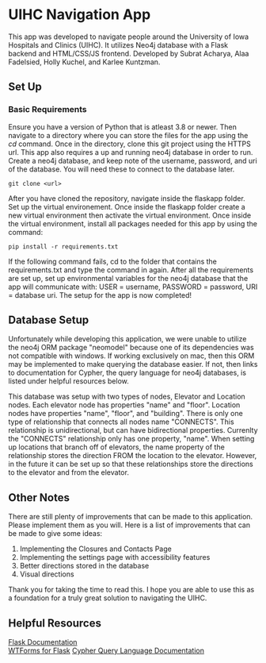# UIHC Navigation App
This app was developed to navigate people around the University of Iowa Hospitals and Clinics (UIHC). It utilizes Neo4j database with a Flask backend and HTML/CSS/JS frontend. Developed by Subrat Acharya, Alaa Fadelsied, Holly Kuchel, and Karlee Kuntzman.

## Set Up

### Basic Requirements
Ensure you have a version of Python that is atleast 3.8 or newer. Then navigate to a directory where you can store the files for the app using the _cd_ command. Once in the directory, clone this git project using the HTTPS url. This app also requires a up and running neo4j database in order to run. Create a neo4j database, and keep note of the username, password, and uri of the database. You will need these to connect to the database later. 
```
git clone <url>
```
After you have cloned the repository, navigate inside the flaskapp folder. Set up the virtual environement. Once inside the flaskapp folder create a new virtual environment then activate the virtual environment. Once inside the virtual environment, install all packages needed for this app by using the command:
```
pip install -r requirements.txt
```
If the following command fails, cd to the folder that contains the requirements.txt and type the command in again. After all the requirements are set up, set up environmental variables for the neo4j database that the app will communicate with: USER = username, PASSWORD = password, URI = database uri.
The setup for the app is now completed!
  
## Database Setup
Unfortunately while developing this application, we were unable to utilize the neo4j ORM package "neomodel" because one of its dependencies was not compatible with windows. If working exclusively on mac, then this ORM may be implemented to make querying the database easier. If not, then links to documentation for Cypher, the query language for neo4j databases, is listed under helpful resources below.  
   
This database was setup with two types of nodes, Elevator and Location nodes. Each elevator node has properties "name" and "floor". Location nodes have properties "name", "floor", and "building". There is only one type of relationship that connects all nodes name "CONNECTS". This relationship is unidirectional, but can have bidirectional properties. Currenlty the "CONNECTS" relationship only has one property, "name". When setting up locations that branch off of elevators, the name property of the relationship stores the direction FROM the location to the elevator. However, in the future it can be set up so that these relationships store the directions to the elevator and from the elevator.  

## Other Notes
There are still plenty of improvements that can be made to this application. Please implement them as you will. Here is a list of improvements that can be made to give some ideas:  
1. Implementing the Closures and Contacts Page
2. Implementing the settings page with accessibility features
3. Better directions stored in the database
4. Visual directions
  
Thank you for taking the time to read this. I hope you are able to use this as a foundation for a truly great solution to navigating the UIHC.

## Helpful Resources
[Flask Documentation](https://flask.palletsprojects.com/en/2.0.x/)  
[WTForms for Flask](https://wtforms.readthedocs.io/en/2.3.x/)
[Cypher Query Language Documentation](https://neo4j.com/developer/cypher/)
  
